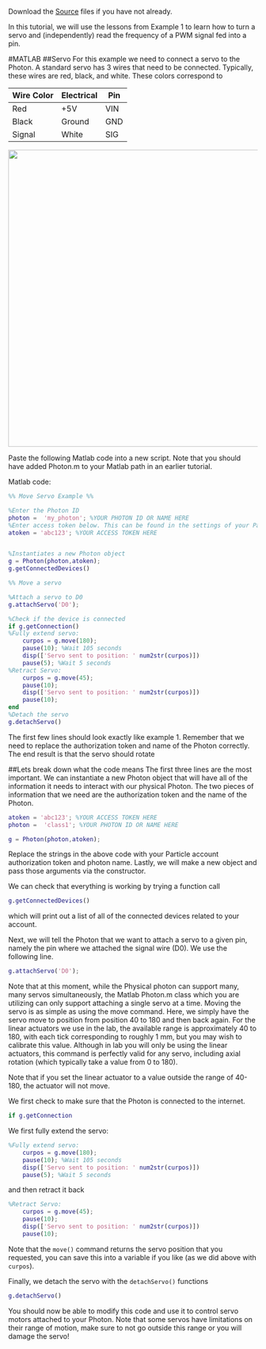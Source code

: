 Download the [Source](https://github.com/mkfu/MAE224/tree/master/Source%20Files) files if you have not already.

In this tutorial, we will use the lessons from Example 1 to learn how to turn a servo and (independently) read the frequency of a PWM signal fed into a pin.

#MATLAB
##Servo
For this example we need to connect a servo to the Photon. A standard servo has 3 wires that need to be connected. Typically, these wires are red, black, and white.  These colors correspond to  

 **Wire Color** | Electrical | Pin   
 --- | --- | ---   
 Red | +5V | VIN   
 Black | Ground | GND 
Signal | White | SIG  

<p align="center">
<img src="https://github.com/mkfu/MAE224/blob/master/images/example2circuit.png" width="600">  
</p>   

Paste the following Matlab code into a new script. Note that you should have added Photon.m to your Matlab path in an earlier tutorial.

Matlab code:

```matlab
%% Move Servo Example %%

%Enter the Photon ID
photon =  'my_photon'; %YOUR PHOTON ID OR NAME HERE
%Enter access token below. This can be found in the settings of your Particle Account
atoken = 'abc123'; %YOUR ACCESS TOKEN HERE


%Instantiates a new Photon object
g = Photon(photon,atoken);
g.getConnectedDevices()

%% Move a servo

%Attach a servo to D0
g.attachServo('D0');

%Check if the device is connected
if g.getConnection()
%Fully extend servo:
    curpos = g.move(180);
    pause(10); %Wait 105 seconds
    disp(['Servo sent to position: ' num2str(curpos)])
    pause(5); %Wait 5 seconds
%Retract Servo:
    curpos = g.move(45);
    pause(10);
    disp(['Servo sent to position: ' num2str(curpos)])
    pause(10);
end
%Detach the servo
g.detachServo()
```

The first few lines should look exactly like example 1. Remember that we need to replace the authorization token and name of the Photon correctly. The end result is that the servo should rotate

##Lets break down what the code means
The first three lines are the most important. We can instantiate a new Photon object that will have all of the information it needs to interact with our physical Photon. The two pieces of information that we need are the authorization token and the name of the Photon.
```matlab
atoken = 'abc123'; %YOUR ACCESS TOKEN HERE
photon =  'class1'; %YOUR PHOTON ID OR NAME HERE

g = Photon(photon,atoken);
```

Replace the strings in the above code with your Particle account authorization token and photon name.  Lastly, we will make a new object and pass those arguments via the constructor.

We can check that everything is working by trying a function call
```matlab
g.getConnectedDevices()
```
which will print out a list of all of the connected devices related to your account.  

Next, we will tell the Photon that we want to attach a servo to a given pin, namely the pin where we attached the signal wire (D0). We use the following line.

```matlab
g.attachServo('D0');
```
Note that at this moment, while the Physical photon can support many, many servos simultaneously, the Matlab Photon.m class which you are utilizing can only support attaching a single servo at a time. Moving the servo is as simple as using the move command. Here, we simply have the servo move to position from position 40 to 180 and then back again. For the linear actuators we use in the lab, the available range is approximately 40 to 180, with each tick corresponding to roughly 1 mm, but you may wish to calibrate this value. Although in lab you will only be using the linear actuators, this command is perfectly valid for any servo, including axial rotation (which typically take a value from 0 to 180).

Note that if you set the linear actuator to a value outside the range of 40-180, the actuator will not move.

We first check to make sure that the Photon is connected to the internet.
```matlab
if g.getConnection
```

We first fully extend the servo:
```matlab
%Fully extend servo:
    curpos = g.move(180);
    pause(10); %Wait 105 seconds
    disp(['Servo sent to position: ' num2str(curpos)])
    pause(5); %Wait 5 seconds
```
and then retract it back

```matlab
%Retract Servo:
    curpos = g.move(45);
    pause(10);
    disp(['Servo sent to position: ' num2str(curpos)])
    pause(10);
```
Note that the `move()` command returns the servo position that you requested, you can save this into a variable if you like (as we did above with `curpos`).

Finally, we detach the servo with the `detachServo()` functions
```matlab
g.detachServo()
```

You should now be able to modify this code and use it to control servo motors attached to your Photon. Note that some servos have limitations on their range of motion, make sure to not go outside this range or you will damage the servo!
